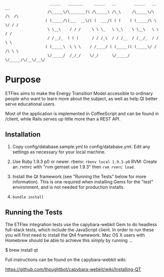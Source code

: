 ````
                    _____   _______     _____   __        _____   __  __   
                   /\_____\/\_______)\ /\_____\ /\_\     /\_____\/\  /\  /\ 
                  ( (_____/\(___  __\/( (  ___/( ( (    ( (_____/\ \ \/ / / 
                   \ \__\    / / /     \ \ \_   \ \_\    \ \__\   \ \  / /  
                   / /__/_  ( ( (      / / /_\  / / /__  / /__/_  / /  \ \  
                  ( (_____\  \ \ \    / /____/ ( (_____(( (_____\/ / /\ \ \ 
                   \/_____/  /_/_/    \/_/      \/_____/ \/_____/\/__\/__\/ 
````

# Purpose

ETFlex aims to make the Energy Transition Model accessible to ordinary people
who want to learn more about the subject, as well as help QI better serve
educational users.

Most of the application is implemented in CoffeeScript and can be found in
/client, while Rails serves up little more than a REST API.

## Installation


 1. Copy config/database.sample.yml to config/database.yml. Edit any settings
    as necessary for your local machine.

 2. Use Ruby 1.9.3 p0 or newer.
    rbenv: `rbenv local 1.9.3-p0`
    RVM: Create an .rvmrc with "rvm gemset use 1.9.3" then `rvm rvmrc load`.

 3. Install the Qt framework (see "Running the Tests" below for more
    information). This is one required when installing Gems for the "test"
    environment, and is not needed for production installs.

 4. `bundle install`

## Running the Tests

The ETFlex integration tests use the capybara-webkit Gem to do headless
full-stack tests, which include the JavaScript client. In order to run these
you will first need to install the Qt4 framework. Mac OS X users with Homebrew
should be able to achieve this simply by running ...

  $ brew install qt

Full instructions can be found on the capybara-webkit wiki:

  https://github.com/thoughtbot/capybara-webkit/wiki/Installing-QT
